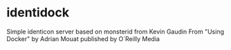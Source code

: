 identidock
==========
Simple identicon server based on monsterid from Kevin Gaudin
From "Using Docker" by Adrian Mouat published by O`Reilly Media

